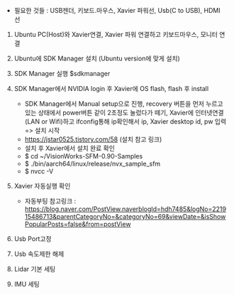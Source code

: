 * 필요한 것들 : USB젠더, 키보드.마우스, Xavier 파워선, Usb(C to USB), HDMI 선

1) Ubuntu PC(Host)와 Xavier연결, Xavier 파워 연결하고 키보드마우스, 모니터 연결
2) Ubuntu에 SDK Manager 설치 (Ubuntu version에 맞게 설치)
3) SDK Manager 실행 $sdkmanager
4) SDK Manager에서 NVIDIA login 후 Xavier에 OS flash, flash 후 install
    - SDK Manager에서 Manual setup으로 진행, recovery 버튼을 먼저 누르고있는 상태에서 power버튼 같이 2초정도 눌렀다가 떼기, Xavier에 인터넷연결(LAN or Wifi)하고 ifconfig통해 ip확인해서 ip, Xavier desktop id, pw 입력 => 설치 시작
    - https://jstar0525.tistory.com/58 (설치 참고 링크)
    - 설치 후 Xavier에서 설치 완료 확인 
    -   $ cd ~/VisionWorks-SFM-0.90-Samples
    -   $ ./bin/aarch64/linux/release/nvx_sample_sfm
    -   $ nvcc -V

5) Xavier 자동실행 확인
    - 자동부팅 참고링크 : https://blog.naver.com/PostView.naverblogId=hdh7485&logNo=221915486713&parentCategoryNo=&categoryNo=69&viewDate=&isShowPopularPosts=false&from=postView

6) Usb Port고정
7) Usb 속도제한 해제
8) Lidar 기본 세팅
9) IMU 세팅
